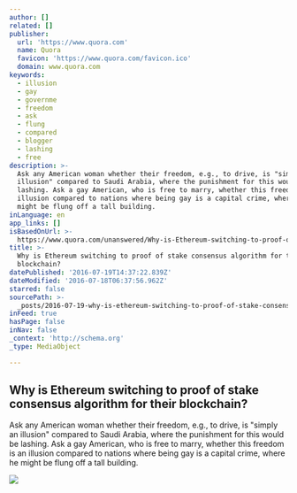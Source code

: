 ```yaml
---
author: []
related: []
publisher:
  url: 'https://www.quora.com'
  name: Quora
  favicon: 'https://www.quora.com/favicon.ico'
  domain: www.quora.com
keywords:
  - illusion
  - gay
  - governme
  - freedom
  - ask
  - flung
  - compared
  - blogger
  - lashing
  - free
description: >-
  Ask any American woman whether their freedom, e.g., to drive, is "simply an
  illusion" compared to Saudi Arabia, where the punishment for this would be
  lashing. Ask a gay American, who is free to marry, whether this freedom is an
  illusion compared to nations where being gay is a capital crime, where he
  might be flung off a tall building.
inLanguage: en
app_links: []
isBasedOnUrl: >-
  https://www.quora.com/unanswered/Why-is-Ethereum-switching-to-proof-of-stake-consensus-algorithm-for-their-blockchain
title: >-
  Why is Ethereum switching to proof of stake consensus algorithm for their
  blockchain?
datePublished: '2016-07-19T14:37:22.839Z'
dateModified: '2016-07-18T06:37:56.962Z'
starred: false
sourcePath: >-
  _posts/2016-07-19-why-is-ethereum-switching-to-proof-of-stake-consensus-algori.md
inFeed: true
hasPage: false
inNav: false
_context: 'http://schema.org'
_type: MediaObject

---
```

<article style=""><h1>Why is Ethereum switching to proof of stake consensus algorithm for their blockchain?</h1><p>Ask any American woman whether their freedom, e.g., to drive, is "simply an illusion" compared to Saudi Arabia, where the punishment for this would be lashing. Ask a gay American, who is free to marry, whether this freedom is an illusion compared to nations where being gay is a capital crime, where he might be flung off a tall building.</p><img src="https://qsf.ec.quoracdn.net/-images.new_grid.fb_share_default.pnge6dde9cfa6e03c43.png" /></article>